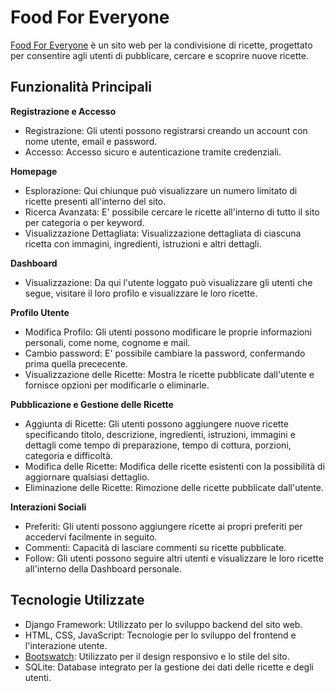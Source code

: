 # Food For Everyone

[Food For Everyone](web-production-57d3.up.railway.app) è un sito web per la condivisione di ricette, progettato per consentire agli utenti di pubblicare, cercare e scoprire nuove ricette.

## Funzionalità Principali

**Registrazione e Accesso**
- Registrazione: Gli utenti possono registrarsi creando un account con nome utente, email e password.
- Accesso: Accesso sicuro e autenticazione tramite credenziali.

**Homepage**
- Esplorazione: Qui chiunque può visualizzare un numero limitato di ricette presenti all'interno del sito.
- Ricerca Avanzata: E' possibile cercare le ricette all'interno di tutto il sito per categoria o per keyword.
- Visualizzazione Dettagliata: Visualizzazione dettagliata di ciascuna ricetta con immagini, ingredienti, istruzioni e altri dettagli.

**Dashboard**
- Visualizzazione: Da qui l'utente loggato può visualizzare gli utenti che segue, visitare il loro profilo e visualizzare le loro ricette.

**Profilo Utente**
- Modifica Profilo: Gli utenti possono modificare le proprie informazioni personali, come nome, cognome e mail.
- Cambio password: E' possibile cambiare la password, confermando prima quella prececente.
- Visualizzazione delle Ricette: Mostra le ricette pubblicate dall'utente e fornisce opzioni per modificarle o eliminarle.


**Pubblicazione e Gestione delle Ricette**
- Aggiunta di Ricette: Gli utenti possono aggiungere nuove ricette specificando titolo, descrizione, ingredienti, istruzioni, immagini e dettagli come tempo di preparazione, tempo di cottura, porzioni, categoria e difficoltà.
- Modifica delle Ricette: Modifica delle ricette esistenti con la possibilità di aggiornare qualsiasi dettaglio.
- Eliminazione delle Ricette: Rimozione delle ricette pubblicate dall'utente.

**Interazioni Sociali**
- Preferiti: Gli utenti possono aggiungere ricette ai propri preferiti per accedervi facilmente in seguito.
- Commenti: Capacità di lasciare commenti su ricette pubblicate.
- Follow: Gli utenti possono seguire altri utenti e visualizzare le loro ricette all'interno della Dashboard personale.

## Tecnologie Utilizzate

* Django Framework: Utilizzato per lo sviluppo backend del sito web.
* HTML, CSS, JavaScript: Tecnologie per lo sviluppo del frontend e l'interazione utente.
* [Bootswatch](https://bootswatch.com/flatly/): Utilizzato per il design responsivo e lo stile del sito.
* SQLite: Database integrato per la gestione dei dati delle ricette e degli utenti.
